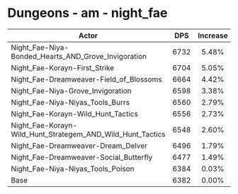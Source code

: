 # Dungeons - am - night_fae
| Actor | DPS | Increase |
|---|:---:|:---:|
|Night_Fae-Niya-Bonded_Hearts_AND_Grove_Invigoration|6732|5.48%|
|Night_Fae-Korayn-First_Strike|6704|5.05%|
|Night_Fae-Dreamweaver-Field_of_Blossoms|6664|4.42%|
|Night_Fae-Niya-Grove_Invigoration|6598|3.38%|
|Night_Fae-Niya-Niyas_Tools_Burrs|6560|2.79%|
|Night_Fae-Korayn-Wild_Hunt_Tactics|6556|2.73%|
|Night_Fae-Korayn-Wild_Hunt_Strategem_AND_Wild_Hunt_Tactics|6548|2.60%|
|Night_Fae-Dreamweaver-Dream_Delver|6496|1.79%|
|Night_Fae-Dreamweaver-Social_Butterfly|6477|1.49%|
|Night_Fae-Niya-Niyas_Tools_Poison|6384|0.03%|
|Base|6382|0.00%|

